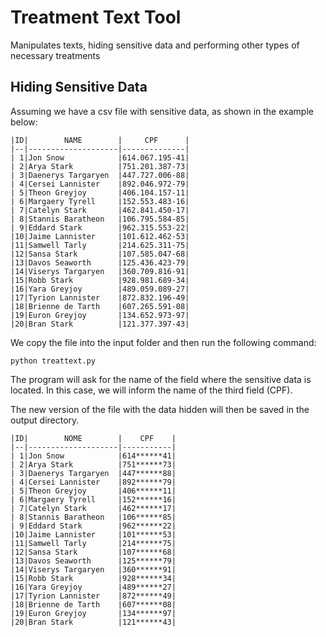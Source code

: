 # Treatment Text Tool

Manipulates texts, hiding sensitive data and performing other types of necessary treatments

## Hiding Sensitive Data

Assuming we have a csv file with sensitive data, as shown in the example below:

```
|ID|        NAME        |     CPF      |
|--|--------------------|--------------|
| 1|Jon Snow            |614.067.195-41|
| 2|Arya Stark          |751.201.387-73|
| 3|Daenerys Targaryen  |447.727.006-88|
| 4|Cersei Lannister    |892.046.972-79|
| 5|Theon Greyjoy       |406.104.157-11|
| 6|Margaery Tyrell     |152.553.483-16|
| 7|Catelyn Stark       |462.841.450-17|
| 8|Stannis Baratheon   |106.795.584-85|
| 9|Eddard Stark        |962.315.553-22|
|10|Jaime Lannister     |101.612.462-53|
|11|Samwell Tarly       |214.625.311-75|
|12|Sansa Stark         |107.585.047-68|
|13|Davos Seaworth      |125.436.423-79|
|14|Viserys Targaryen   |360.709.816-91|
|15|Robb Stark          |928.981.689-34|
|16|Yara Greyjoy        |489.059.089-27|
|17|Tyrion Lannister    |872.832.196-49|
|18|Brienne de Tarth    |607.265.591-08|
|19|Euron Greyjoy       |134.652.973-97|
|20|Bran Stark          |121.377.397-43|
```

We copy the file into the input folder and then run the following command:

```
python treattext.py
```

The program will ask for the name of the field where the sensitive data is located. In this case, we will inform the name of the third field (CPF).

The new version of the file with the data hidden will then be saved in the output directory.

```
|ID|        NOME        |    CPF    |
|--|--------------------|-----------|
| 1|Jon Snow            |614******41|
| 2|Arya Stark          |751******73|
| 3|Daenerys Targaryen  |447******88|
| 4|Cersei Lannister    |892******79|
| 5|Theon Greyjoy       |406******11|
| 6|Margaery Tyrell     |152******16|
| 7|Catelyn Stark       |462******17|
| 8|Stannis Baratheon   |106******85|
| 9|Eddard Stark        |962******22|
|10|Jaime Lannister     |101******53|
|11|Samwell Tarly       |214******75|
|12|Sansa Stark         |107******68|
|13|Davos Seaworth      |125******79|
|14|Viserys Targaryen   |360******91|
|15|Robb Stark          |928******34|
|16|Yara Greyjoy        |489******27|
|17|Tyrion Lannister    |872******49|
|18|Brienne de Tarth    |607******08|
|19|Euron Greyjoy       |134******97|
|20|Bran Stark          |121******43|
```
